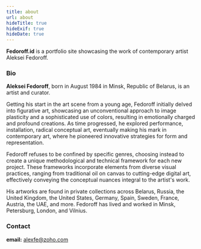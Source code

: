 ```yaml
---
title: about
url: about
hideTitle: true
hideExif: true
hideDate: true
---
```

**Fedoroff.id** is a portfolio site showcasing the work of contemporary artist Aleksei Fedoroff.

### Bio

**Aleksei Fedoroff**, born in August 1984 in Minsk, Republic of Belarus, is an artist and curator.

Getting his start in the art scene from a young age, Fedoroff initially delved into figurative art, showcasing an unconventional approach to image plasticity and a sophisticated use of colors, resulting in emotionally charged and profound creations. As time progressed, he explored performance, installation, radical conceptual art, eventually making his mark in contemporary art, where he pioneered innovative strategies for form and representation.

Fedoroff refuses to be confined by specific genres, choosing instead to create a unique methodological and technical framework for each new project. These frameworks incorporate elements from diverse visual practices, ranging from traditional oil on canvas to cutting-edge digital art, effectively conveying the conceptual nuances integral to the artist's work.

His artworks are found in private collections across Belarus, Russia, the United Kingdom, the United States, Germany, Spain, Sweden, France, Austria, the UAE, and more. Fedoroff has lived and worked in Minsk, Petersburg, London, and Vilnius.

### Contact

**email:** alexfe@zoho.com
